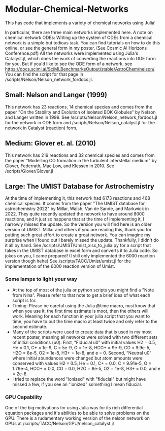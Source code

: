 
# Modular-Chemical-Networks
This has code that implements a variety of chemical networks using Julia!



In particular, there are three main networks implemented here. A note on chemical network ODEs: Writing up the system of ODEs from a chemical network is a simple but tedious task. You can find tutorials on how to do this online, or see the general form in my poster. (See Cosmic AI Horizons Conference.pdf) All the networks were implemented using Julia's Catalyst.jl, which does the work of converting the reactions into ODE form for you. But if you'd like to see the ODE form of a network, see https://docs.sciml.ai/SciMLBenchmarksOutput/stable/AstroChem/nelson/. You can find the script for that page in /scripts/Nelson/Nelson_network_fordocs.jl. 

## Small: Nelson and Langer (1999)
This network has 23 reactions, 14 chemical species and comes from the paper "On the Stability and Evolution of Isolated BOK Globules" by Nelson and Langer written in 1999. 
See /scripts/Nelson/Nelson_network_fordocs.jl for the network in ODE form and /scripts/Nelson/Nelson_catalyst.jl for the network in Catalyst (reaction) form. 

## Medium: Glover et. al. (2010)
This network has 219 reactions and 32 chemical species and comes from the paper "Modelling CO formation in the turbulent interstellar medium" by Glover, Federrath, Mac Low, and Klessen in 2010. 
See /scripts/Glover/Glover.jl

## Large: The UMIST Database for Astrochemistry
At the time of implementing it, this network had 6173 reactions and 468 chemical species. It comes from the paper "The UMIST database for astrochemistry 2022" by Millar, Walsh, Van de Sande, and Markwick in 2022. They quite recently updated the network to have around 8000 reactions, and it just so happens that at the time of implementing it, I narrowly missed the update. So the version you will find here is an older version of UMIST. Millar and others if you are reading this, thank you for putting such great effort to create a great network. You can imagine my surprise when I found out I barely missed the update. Thankfully, I didn't do it all by hand. See /scripts/UMIST/Umist_xlsx_to_julia.py for a script that takes in the UMIST database in excel form and converts it to Julia code. So jokes on you, I came prepared! (I still only implemented the 6000 reaction version though hehe) See /scripts/TACC/Umist/umist.jl for the implementation of the 6000 reaction version of Umist. 

### Some lamps to light your way
- At the top of most of the julia or python scripts you might find a "Note from Nina". Please refer to that note to get a brief idea of what each script is for. 
- Timing: Please be careful using the Julia @time macro, nust know that when you use it, the first time estimate is moot, then the others will work. Meaning for each function in your julia script that you want to time, you have to put the time macro at least twice and only refer to the second estimate.
- Many of the scripts were used to create data that is used in my most recent poster, meaning all networks were solved with two  different  sets  of  initial conditions (u0). First, “Fiducial u0” with initial values H2 = 0.5, He = 0.1, C+ = 1e-9, C = 5e-9, O = 1e-8, HCO+ = 9e-9, CO = 9.9e-5, H2O = 8e-5, O2 = 1e-8, H3+ = 1e-8, and e = 0. Second, “Neutral u0” where initial abundances were changed  but  atom  amounts were conserved with values H2 = 0.5, He = 0.1, C+ = 0.0,  C = 9.91e-5, O = 1.79e-4, HCO+ = 0.0, CO = 0.0, H2O = 8e-5, O2 = 1e-8, H3+ = 0.0, and e = 2e-8. 
- I tried to replace the word "ionized" with "fiducial" but might have missed a few, if you see an "ionized" something I mean fiducial.

### GPU Capability
One of the big motivations for using Julia was for its rich differential equation packages and it's abilities to be able to solve problems on the GPU. There is a rudamentary working version of the nelson network on GPUs at /scripts/TACC/Nelson/GPU/nelson_catalyst.jl
